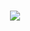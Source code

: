 <h1 align="center">
  <a target="_blank" href="https://github.com/wheelerjl">
    <img align="center" src="https://github-readme-stats.vercel.app/api?username=wheelerjl&show_icons=true&theme=tokyonight&count_private=true&hide=stars" />
  </a>
</h1>
